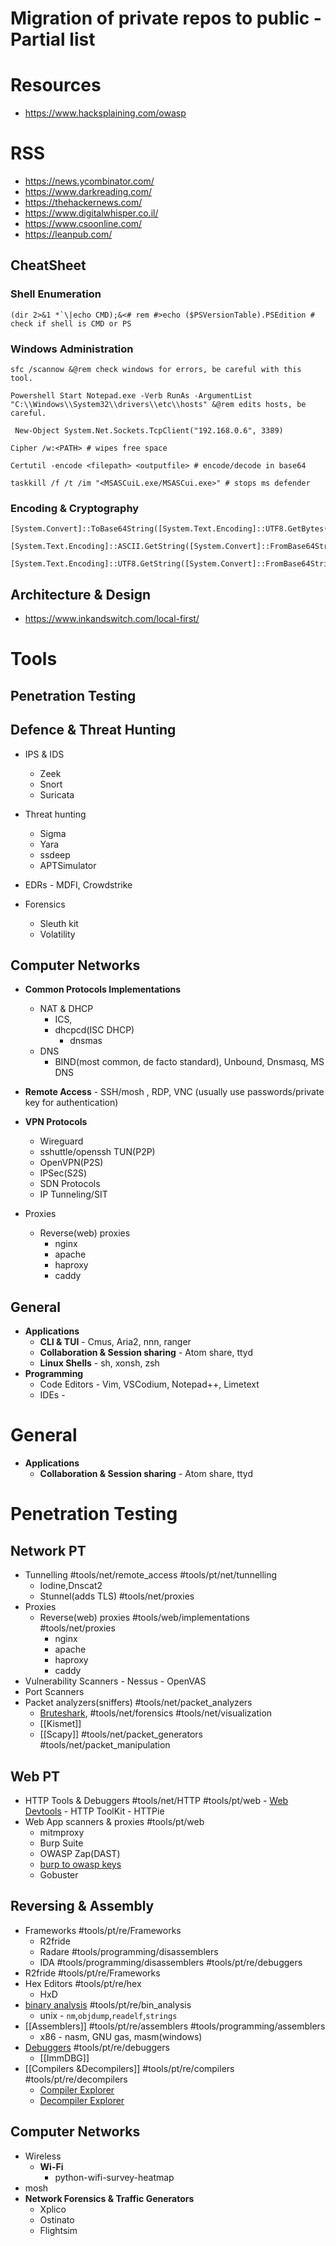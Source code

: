 # Migration of private repos to public - Partial list

# Resources
- https://www.hacksplaining.com/owasp

# RSS

- https://news.ycombinator.com/
- https://www.darkreading.com/
- https://thehackernews.com/
- https://www.digitalwhisper.co.il/
- https://www.csoonline.com/
- https://leanpub.com/

## CheatSheet
### Shell Enumeration
```
(dir 2>&1 *`\|echo CMD);&<# rem #>echo ($PSVersionTable).PSEdition # check if shell is CMD or PS
```


### Windows Administration
```
sfc /scannow &@rem check windows for errors, be careful with this tool.
```
```
Powershell Start Notepad.exe -Verb RunAs -ArgumentList "C:\\Windows\\System32\\drivers\\etc\\hosts" &@rem edits hosts, be careful.
```
```
 New-Object System.Net.Sockets.TcpClient("192.168.0.6", 3389)
```
```
Cipher /w:<PATH> # wipes free space
```
```
Certutil -encode <filepath> <outputfile> # encode/decode in base64
```
```
taskkill /f /t /im "<MSASCuiL.exe/MSASCui.exe>" # stops ms defender
```

### Encoding & Cryptography

```
[System.Convert]::ToBase64String([System.Text.Encoding]::UTF8.GetBytes("H")) 
```
```
[System.Text.Encoding]::ASCII.GetString([System.Convert]::FromBase64String('SA=='))
```
```
[System.Text.Encoding]::UTF8.GetString([System.Convert]::FromBase64String('SA=='))
```

## Architecture & Design
- https://www.inkandswitch.com/local-first/

# Tools
## Penetration Testing

## Defence & Threat Hunting

- IPS & IDS
	- Zeek
	- Snort
	- Suricata

- Threat hunting
 	- Sigma
  	- Yara
	- ssdeep
	- APTSimulator

- EDRs - MDFI, Crowdstrike

- Forensics
	- Sleuth kit 
	- Volatility


## Computer Networks
- **Common Protocols Implementations**
	- NAT & DHCP
		- ICS,
  		- dhcpcd(ISC DHCP)
    		- dnsmas
 	- DNS
  		- BIND(most common, de facto standard), Unbound, Dnsmasq, MS DNS

- **Remote Access** - SSH/mosh , RDP, VNC (usually use passwords/private key for authentication) 

- **VPN Protocols**
	- Wireguard
	- sshuttle/openssh TUN(P2P)
	- OpenVPN(P2S)
	- IPSec(S2S)
	- SDN Protocols
	- IP Tunneling/SIT 

- Proxies
	 - Reverse(web) proxies 
		 - nginx  
		 - apache
		 - haproxy
		 - caddy
## General
- **Applications**
	- **CLI & TUI** - Cmus, Aria2, nnn, ranger
	- **Collaboration & Session sharing** - Atom share, ttyd
 	- **Linux Shells** - sh, xonsh, zsh 
- **Programming**
	- Code Editors - Vim, VSCodium, Notepad++, Limetext  
	- IDEs -


# General
- **Applications**
	- **Collaboration & Session sharing** - Atom share, ttyd

# Penetration Testing

## Network PT
- Tunnelling #tools/net/remote_access #tools/pt/net/tunnelling 
	-  Iodine,Dnscat2 
	- Stunnel(adds TLS) #tools/net/proxies 
- Proxies  
	 - Reverse(web) proxies #tools/web/implementations #tools/net/proxies
		 - nginx  
		 - apache
		 - haproxy
		 - caddy
- Vulnerability Scanners
		- Nessus
		- OpenVAS
- Port Scanners
- Packet analyzers(sniffers) #tools/net/packet_analyzers
	- [Bruteshark](https://github.com/odedshimon/BruteShark), #tools/net/forensics #tools/net/visualization  
	- [[Kismet]]  
	- [[Scapy]]  #tools/net/packet_generators #tools/net/packet_manipulation
## Web PT
- HTTP Tools & Debuggers #tools/net/HTTP  #tools/pt/web
		- [Web Devtools](Web%20Devtools.md) 
		- HTTP ToolKit 
		- HTTPie 
- Web App scanners & proxies #tools/pt/web
	- mitmproxy 
	- Burp Suite  
	- OWASP Zap(DAST) 
	-  [burp to owasp keys](Burp%20to%20OWASP%2020230517152856.png)
	- Gobuster
## Reversing & Assembly 

- Frameworks #tools/pt/re/Frameworks 
	- R2fride
	- Radare #tools/programming/disassemblers 
	- IDA  #tools/programming/disassemblers #tools/pt/re/debuggers
- R2fride #tools/pt/re/Frameworks 
- Hex Editors #tools/pt/re/hex
	- HxD
- [binary analysis](binary%20analysis.md)  #tools/pt/re/bin_analysis
	- unix - `nm`,`objdump`,`readelf`,`strings`
- [[Assemblers]] #tools/pt/re/assemblers #tools/programming/assemblers
	- x86 - nasm, GNU gas, masm(windows)
- [Debuggers](Debuggers.md)  #tools/pt/re/debuggers 
	-  [[ImmDBG]]
- [[Compilers &Decompilers]] #tools/pt/re/compilers #tools/pt/re/decompilers
	- [Compiler Explorer](https://godbolt.org) 
	- [Decompiler Explorer](https://dogbolt.org/)


## Computer Networks
- Wireless
	- **Wi-Fi**
		- python-wifi-survey-heatmap
- mosh
-  **Network Forensics & Traffic Generators**
	- Xplico
	- Ostinato
	- Flightsim
